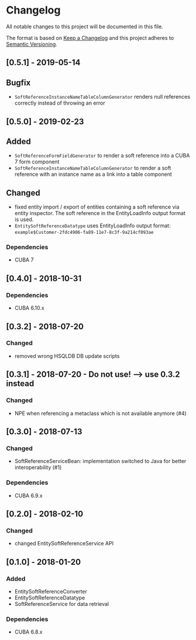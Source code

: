 # Changelog
All notable changes to this project will be documented in this file.

The format is based on [Keep a Changelog](http://keepachangelog.com/en/1.0.0/)
and this project adheres to [Semantic Versioning](http://semver.org/spec/v2.0.0.html).

## [0.5.1] - 2019-05-14

## Bugfix
- `SoftReferenceInstanceNameTableColumnGenerator` renders null references correctly instead of throwing an error

## [0.5.0] - 2019-02-23

## Added
- `SoftReferenceFormFieldGenerator` to render a soft reference into a CUBA 7 form component
- `SoftReferenceInstanceNameTableColumnGenerator` to render a soft reference with an instance name as a link into a table component

## Changed
- fixed entity import / export of entities containing a soft reference via entity inspector. The soft reference in the EntityLoadInfo output format is used.
- `EntitySoftReferenceDatatype` uses EntityLoadInfo output format: `example$Customer-2fdc4906-fa89-11e7-8c3f-9a214cf093ae`

### Dependencies
- CUBA 7

## [0.4.0] - 2018-10-31

### Dependencies
- CUBA 6.10.x

## [0.3.2] - 2018-07-20

### Changed
- removed wrong HSQLDB DB update scripts

## [0.3.1] - 2018-07-20 - Do not use! --> use 0.3.2 instead

### Changed
- NPE when referencing a metaclass which is not available anymore (#4)

## [0.3.0] - 2018-07-13

### Changed
- SoftReferenceServiceBean: implementation switched to Java for better interoperability (#1)

### Dependencies
- CUBA 6.9.x

## [0.2.0] - 2018-02-10

### Changed
- changed EntitySoftReferenceService API


## [0.1.0] - 2018-01-20

### Added
- EntitySoftReferenceConverter
- EntitySoftReferenceDatatype
- SoftReferenceService for data retrieval


### Dependencies
- CUBA 6.8.x

